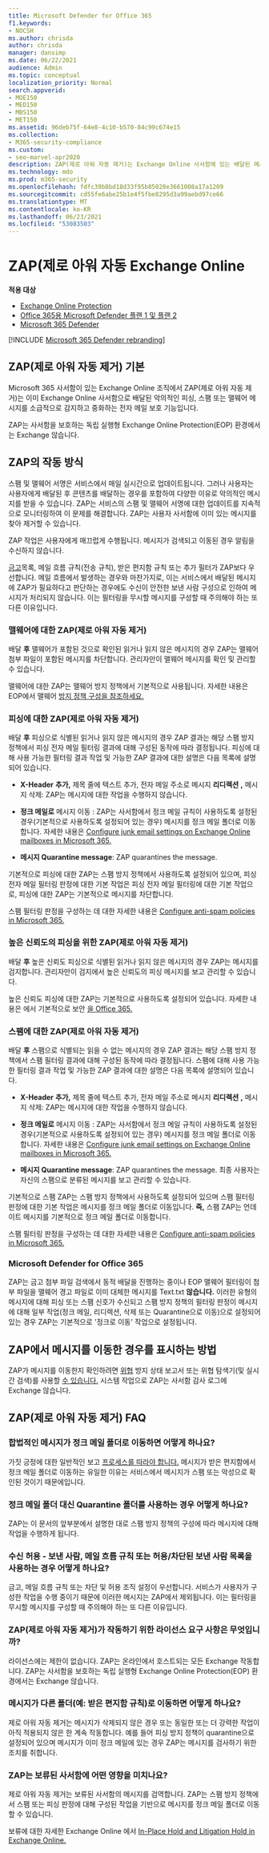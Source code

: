 ```yaml
---
title: Microsoft Defender for Office 365
f1.keywords:
- NOCSH
ms.author: chrisda
author: chrisda
manager: dansimp
ms.date: 06/22/2021
audience: Admin
ms.topic: conceptual
localization_priority: Normal
search.appverid:
- MOE150
- MED150
- MBS150
- MET150
ms.assetid: 96deb75f-64e8-4c10-b570-84c99c674e15
ms.collection:
- M365-security-compliance
ms.custom:
- seo-marvel-apr2020
description: ZAP(제로 아워 자동 제거)는 Exchange Online 사서함에 있는 배달된 메시지를 정크 메일 폴더 또는 배달 후 스팸 또는 피싱으로 확인된 검역소로 이동합니다.
ms.technology: mdo
ms.prod: m365-security
ms.openlocfilehash: fdfc39b8bd18d33f95b85028e3661008a17a1209
ms.sourcegitcommit: cd55fe6abe25b1e4f5fbe8295d3a99aebd97ce66
ms.translationtype: MT
ms.contentlocale: ko-KR
ms.lasthandoff: 06/23/2021
ms.locfileid: "53083503"
---
```

# <a name="zero-hour-auto-purge-zap-in-exchange-online"></a>ZAP(제로 아워 자동 Exchange Online

**적용 대상**
- [Exchange Online Protection](exchange-online-protection-overview.md)
- [Office 365용 Microsoft Defender 플랜 1 및 플랜 2](defender-for-office-365.md)
- [Microsoft 365 Defender](../defender/microsoft-365-defender.md)

[!INCLUDE [Microsoft 365 Defender rebranding](../includes/microsoft-defender-for-office.md)]

## <a name="zero-hour-auto-purge-zap-basics"></a>ZAP(제로 아워 자동 제거) 기본

Microsoft 365 사서함이 있는 Exchange Online 조직에서 ZAP(제로 아워 자동 제거)는 이미 Exchange Online 사서함으로 배달된 악의적인 피싱, 스팸 또는 맬웨어 메시지를 소급적으로 감지하고 중화하는 전자 메일 보호 기능입니다.

ZAP는 사서함을 보호하는 독립 실행형 Exchange Online Protection(EOP) 환경에서는 Exchange 않습니다.

## <a name="how-zap-works"></a>ZAP의 작동 방식

스팸 및 맬웨어 서명은 서비스에서 매일 실시간으로 업데이트됩니다. 그러나 사용자는 사용자에게 배달된 후 콘텐츠를 배달하는 경우를 포함하여 다양한 이유로 악의적인 메시지를 받을 수 있습니다. ZAP는 서비스의 스팸 및 맬웨어 서명에 대한 업데이트를 지속적으로 모니터링하여 이 문제를 해결합니다. ZAP는 사용자 사서함에 이미 있는 메시지를 찾아 제거할 수 있습니다.

ZAP 작업은 사용자에게 매끄럽게 수행됩니다. 메시지가 검색되고 이동된 경우 알림을 수신하지 않습니다.

[금고](create-safe-sender-lists-in-office-365.md)목록, 메일 흐름 규칙(전송 규칙), 받은 편지함 규칙 또는 추가 필터가 ZAP보다 우선합니다. 메일 흐름에서 발생하는 경우와 마찬가지로, 이는 서비스에서 배달된 메시지에 ZAP가 필요하다고 판단하는 경우에도 수신이 안전한 보낸 사람 구성으로 인하여 메시지가 처리되지 않습니다. 이는 필터링을 무시할 메시지를 구성할 때 주의해야 하는 또 다른 이유입니다.

### <a name="zero-hour-auto-purge-zap-for-malware"></a>맬웨어에 대한 ZAP(제로 아워 자동 제거)

배달 **후** 맬웨어가 포함된 것으로 확인된 읽거나 읽지 않은 메시지의 경우 ZAP는 맬웨어 첨부 파일이 포함된 메시지를 차단합니다. 관리자만이 맬웨어 메시지를 확인 및 관리할 수 있습니다.

맬웨어에 대한 ZAP는 맬웨어 방지 정책에서 기본적으로 사용됩니다. 자세한 내용은 EOP에서 맬웨어 [방지 정책 구성을 참조하세요.](configure-anti-malware-policies.md)

### <a name="zero-hour-auto-purge-zap-for-phishing"></a>피싱에 대한 ZAP(제로 아워 자동 제거)

배달 **후** 피싱으로 식별된 읽거나 읽지 않은 메시지의 경우 ZAP 결과는 해당  스팸 방지 정책에서 피싱 전자 메일 필터링 결과에 대해 구성된 동작에 따라 결정됩니다. 피싱에 대해 사용 가능한 필터링 결과 작업 및 가능한 ZAP 결과에 대한 설명은 다음 목록에 설명되어 있습니다.

- **X-Header** **추가,** 제목 줄에 텍스트 추가, 전자 메일 주소로 메시지 **리디렉션** **,** 메시지 삭제: ZAP는 메시지에 대한 작업을 수행하지 않습니다.

- **정크 메일로** 메시지 이동 : ZAP는 사서함에서 정크 메일 규칙이 사용하도록 설정된 경우(기본적으로 사용하도록 설정되어 있는 경우) 메시지를 정크 메일 폴더로 이동합니다. 자세한 내용은 [Configure junk email settings on Exchange Online mailboxes in Microsoft 365.](configure-junk-email-settings-on-exo-mailboxes.md)

- **메시지 Quarantine message**: ZAP quarantines the message.

기본적으로 피싱에 대한 ZAP는 스팸 방지 정책에서 사용하도록 설정되어  있으며, 피싱 전자 메일 필터링 판정에 대한 기본 작업은 피싱 전자 메일 필터링에 대한 기본 작업으로, 피싱에 대한 ZAP는 기본적으로 메시지를 차단합니다.

스팸 필터링 판정을 구성하는 데 대한 자세한 내용은 [Configure anti-spam policies in Microsoft 365.](configure-your-spam-filter-policies.md)

### <a name="zero-hour-auto-purge-zap-for-high-confidence-phishing"></a>높은 신뢰도의 피싱을 위한 ZAP(제로 아워 자동 제거)

배달 **후** 높은 신뢰도 피싱으로 식별된 읽거나 읽지 않은 메시지의 경우 ZAP는 메시지를 검지합니다. 관리자만이 검지에서 높은 신뢰도의 피싱 메시지를 보고 관리할 수 있습니다.

높은 신뢰도 피싱에 대한 ZAP는 기본적으로 사용하도록 설정되어 있습니다. 자세한 내용은 에서 기본적으로 보안 [을 Office 365.](secure-by-default.md)

### <a name="zero-hour-auto-purge-zap-for-spam"></a>스팸에 대한 ZAP(제로 아워 자동 제거)

배달 **후** 스팸으로 식별되는 읽을 수 없는 메시지의 경우 ZAP 결과는 해당  스팸 방지 정책에서 스팸 필터링 결과에 대해 구성된 동작에 따라 결정됩니다. 스팸에 대해 사용 가능한 필터링 결과 작업 및 가능한 ZAP 결과에 대한 설명은 다음 목록에 설명되어 있습니다.

- **X-Header** **추가,** 제목 줄에 텍스트 추가, 전자 메일 주소로 메시지 **리디렉션** **,** 메시지 삭제: ZAP는 메시지에 대한 작업을 수행하지 않습니다.

- **정크 메일로** 메시지 이동 : ZAP는 사서함에서 정크 메일 규칙이 사용하도록 설정된 경우(기본적으로 사용하도록 설정되어 있는 경우) 메시지를 정크 메일 폴더로 이동합니다. 자세한 내용은 [Configure junk email settings on Exchange Online mailboxes in Microsoft 365.](configure-junk-email-settings-on-exo-mailboxes.md)

- **메시지 Quarantine message**: ZAP quarantines the message. 최종 사용자는 자신의 스팸으로 분류된 메시지를 보고 관리할 수 있습니다.

기본적으로 스팸 ZAP는 스팸 방지 정책에서 사용하도록 설정되어  있으며 스팸 필터링 판정에 대한 기본 작업은 메시지를 정크  메일 폴더로 이동입니다. **즉,** 스팸 ZAP는 언데이트 메시지를 기본적으로 정크 메일 폴더로 이동합니다.

스팸 필터링 판정을 구성하는 데 대한 자세한 내용은 [Configure anti-spam policies in Microsoft 365.](configure-your-spam-filter-policies.md)

### <a name="zero-hour-auto-purge-zap-considerations-for-microsoft-defender-for-office-365"></a>Microsoft Defender for Office 365

ZAP는 금고 첨부 파일 검색에서 동적 배달을 [](safe-attachments.md#dynamic-delivery-in-safe-attachments-policies) 진행하는 중이나 EOP 맬웨어 필터링이 첨부 파일을 맬웨어 경고 파일로 이미 대체한 메시지를 Text.txt **않습니다.** 이러한 유형의 메시지에 대해 피싱 또는 스팸 신호가 수신되고 스팸 방지 정책의 필터링 판정이 메시지에 대해 일부 작업(정크 메일, 리디렉션, 삭제 또는 Quarantine으로 이동)으로 설정되어 있는 경우 ZAP는 기본적으로 '정크로 이동' 작업으로 설정됩니다.

## <a name="how-to-see-if-zap-moved-your-message"></a>ZAP에서 메시지를 이동한 경우를 표시하는 방법

ZAP가 메시지를 이동한지 확인하려면 [위협](view-email-security-reports.md#threat-protection-status-report) 방지 상태 보고서 또는 위협 탐색기(및 실시간 검색)를 사용할 [수 있습니다.](threat-explorer.md) 시스템 작업으로 ZAP는 사서함 감사 로그에 Exchange 않습니다.

## <a name="zero-hour-auto-purge-zap-faq"></a>ZAP(제로 아워 자동 제거) FAQ

### <a name="what-happens-if-a-legitimate-message-is-moved-to-the-junk-email-folder"></a>합법적인 메시지가 정크 메일 폴더로 이동하면 어떻게 하나요?

가짓 긍정에 대한 일반적인 보고 [프로세스를 따라야 합니다.](report-junk-email-messages-to-microsoft.md) 메시지가 받은 편지함에서 정크 메일 폴더로 이동하는 유일한 이유는 서비스에서 메시지가 스팸 또는 악성으로 확인된 것이기 때문에입니다.

### <a name="what-if-i-use-the-quarantine-folder-instead-of-the-junk-mail-folder"></a>정크 메일 폴더 대신 Quarantine 폴더를 사용하는 경우 어떻게 하나요?

ZAP는 이 문서의 앞부분에서 설명한 대로 스팸 방지 정책의 구성에 따라 메시지에 대해 작업을 수행하게 됩니다.

### <a name="what-if-im-using-safe-senders-mail-flow-rules-or-allowedblocked-sender-lists"></a>수신 허용 - 보낸 사람, 메일 흐름 규칙 또는 허용/차단된 보낸 사람 목록을 사용하는 경우 어떻게 하나요?

금고, 메일 흐름 규칙 또는 차단 및 허용 조직 설정이 우선합니다. 서비스가 사용자가 구성한 작업을 수행 중이기 때문에 이러한 메시지는 ZAP에서 제외됩니다. 이는 필터링을 무시할 메시지를 구성할 때 주의해야 하는 또 다른 이유입니다.

### <a name="what-are-the-licensing-requirements-for-zero-hour-auto-purge-zap-to-work"></a>ZAP(제로 아워 자동 제거)가 작동하기 위한 라이선스 요구 사항은 무엇입니까?

라이선스에는 제한이 없습니다. ZAP는 온라인에서 호스트되는 모든 Exchange 작동합니다. ZAP는 사서함을 보호하는 독립 실행형 Exchange Online Protection(EOP) 환경에서는 Exchange 않습니다.

### <a name="what-if-a-message-is-moved-to-another-folder-eg-inbox-rules"></a>메시지가 다른 폴더(예: 받은 편지함 규칙)로 이동하면 어떻게 하나요?

제로 아워 자동 제거는 메시지가 삭제되지 않은 경우 또는 동일한 또는 더 강력한 작업이 아직 적용되지 않은 한 계속 작동합니다. 예를 들어 피싱 방지 정책이 quarantine으로 설정되어 있으며 메시지가 이미 정크 메일에 있는 경우 ZAP는 메시지를 검사하기 위한 조치를 취합니다.

### <a name="how-does-zap-affect-mailboxes-on-hold"></a>ZAP는 보류된 사서함에 어떤 영향을 미치나요?

제로 아워 자동 제거는 보류된 사서함의 메시지를 검역합니다. ZAP는 스팸 방지 정책에서 스팸 또는 피싱 판정에 대해 구성된 작업을 기반으로 메시지를 정크 메일 폴더로 이동할 수 있습니다.

보류에 대한 자세한 Exchange Online 에서 [In-Place Hold and Litigation Hold in Exchange Online.](/Exchange/security-and-compliance/in-place-and-litigation-holds)
